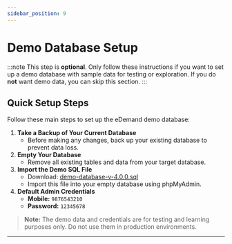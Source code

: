 ```yaml
---
sidebar_position: 9
---
```



# Demo Database Setup

:::note
This step is **optional**. Only follow these instructions if you want to set up a demo database with sample data for testing or exploration.
If you do **not** want demo data, you can skip this section.
:::

## Quick Setup Steps

Follow these main steps to set up the eDemand demo database:

1. **Take a Backup of Your Current Database**
   - Before making any changes, back up your existing database to prevent data loss.
2. **Empty Your Database**
   - Remove all existing tables and data from your target database.
3. **Import the Demo SQL File**
   - Download: [demo-database-v-4.0.0.sql](../../static/demo-database-v-4.0.0.sql)
   - Import this file into your empty database using phpMyAdmin.
4. **Default Admin Credentials**
   - **Mobile:** `9876543210`
   - **Password:** `12345678`

> **Note:** The demo data and credentials are for testing and learning purposes only. Do not use them in production environments.

---
